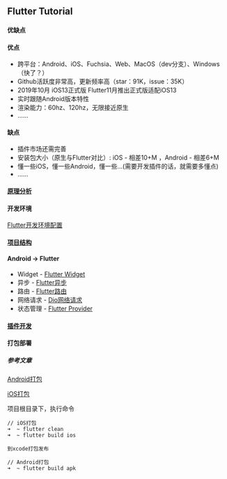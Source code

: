 ## Flutter Tutorial
#### 优缺点
#### 优点

- 跨平台：Android、iOS、Fuchsia、Web、MacOS（dev分支）、Windows（快了？）
- Github活跃度非常高，更新频率高（star：91K，issue：35K）
- 2019年10月 iOS13正式版  Flutter11月推出正式版适配iOS13
- 实时跟随Android版本特性
- 渲染能力：60hz、120hz，无限接近原生
- ......

#### 缺点

- 插件市场还需完善
- 安装包大小（原生与Flutter对比）: iOS - 相差10+M ，Android - 相差6+M
- 懂一些iOS，懂一些Android，懂一些...(需要开发插件的话，就需要多懂点)
- ......

#### [原理分析](https://github.com/LiangLuDev/flutter_tutorial/blob/master/Flutter%E5%8E%9F%E7%90%86%E5%88%86%E6%9E%90.md)

#### 开发环境
[Flutter开发环境配置](https://flutter.cn/docs/get-started/install/macos)

#### [项目结构](https://github.com/LiangLuDev/flutter_tutorial/blob/master/Flutter%E9%A1%B9%E7%9B%AE%E7%BB%93%E6%9E%84.md)

#### Android -> Flutter
- Widget - [Flutter Widget](https://github.com/LiangLuDev/flutter_tutorial/blob/master/Flutter%20Widget.md)
- 异步 - [Flutter异步](https://github.com/LiangLuDev/flutter_tutorial/blob/master/Flutter%20%E5%BC%82%E6%AD%A5.md)
- 路由 - [Flutter路由](https://github.com/LiangLuDev/flutter_tutorial/blob/master/Flutter%E8%B7%AF%E7%94%B1.md)
- 网络请求 - [Dio网络请求](https://github.com/flutterchina/dio)
- 状态管理 - [Flutter Provider](https://github.com/LiangLuDev/flutter_tutorial/blob/master/Flutter%E7%8A%B6%E6%80%81%E7%AE%A1%E7%90%86-Provider.md)
#### [插件开发](https://github.com/LiangLuDev/flutter_tutorial/blob/master/Flutter%E6%8F%92%E4%BB%B6%E5%BC%80%E5%8F%91.md)
#### 打包部署
##### 参考文章
[Android打包](https://flutter.cn/docs/deployment/android)

[iOS打包](https://flutter.cn/docs/deployment/ios)

项目根目录下，执行命令
```
// iOS打包
➜  ~ flutter clean
➜  ~ flutter build ios

到xcode打包发布

// Android打包
➜  ~ flutter build apk
```
